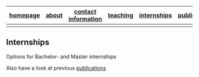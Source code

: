 

| [homepage](https://van-wezel.github.io/personalsite/) | [about](https://van-wezel.github.io/personalsite/about.html) | [contact information](https://van-wezel.github.io/personalsite/contact.html) | [teaching](https://van-wezel.github.io/personalsite/teaching.html) | [internships](https://van-wezel.github.io/personalsite/internships.html) | [publications](https://van-wezel.github.io/personalsite/publications.html) |
| ------ | ------ | ------ | ------ | ------ | ------ | 
|   |


## Internships

Options for Bachelor- and Master internships

Also have a look at previous [publications](https://van-wezel.github.io/personalsite/publications.html)
